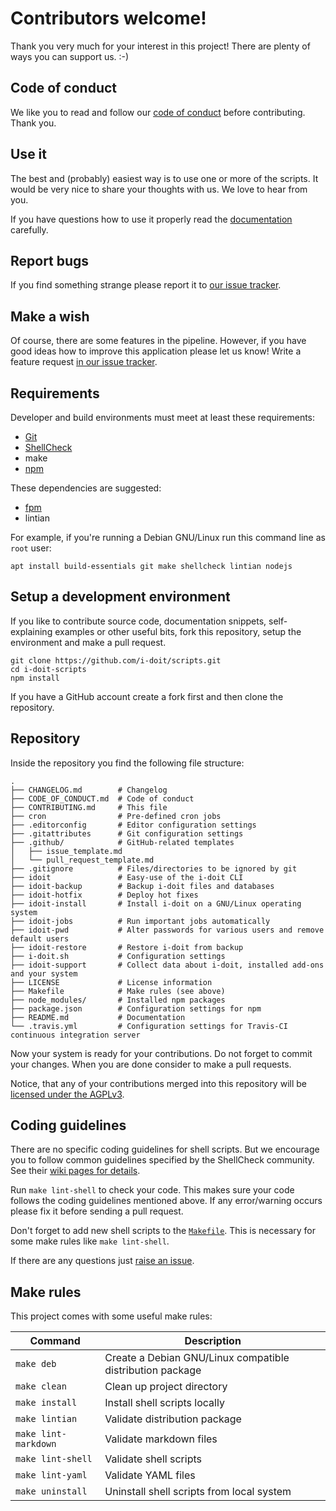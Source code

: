 # Contributors welcome!

Thank you very much for your interest in this project! There are plenty of ways you can support us. :-)

## Code of conduct

We like you to read and follow our [code of conduct](CODE_OF_CONDUCT.md) before contributing. Thank you.

## Use it

The best and (probably) easiest way is to use one or more of the scripts. It would be very nice to share your thoughts with us. We love to hear from you.

If you have questions how to use it properly read the [documentation](README.md) carefully.

## Report bugs

If you find something strange please report it to [our issue tracker](https://github.com/i-doit/scripts/issues).

## Make a wish

Of course, there are some features in the pipeline. However, if you have good ideas how to improve this application please let us know! Write a feature request [in our issue tracker](https://github.com/i-doit/scripts/issues).

## Requirements

Developer and build environments must meet at least these requirements:

-   [Git](https://git-scm.com/)
-   [ShellCheck](https://www.shellcheck.net/)
-   make
-   [npm](http://npmjs.com/)

These dependencies are suggested:

-   [fpm](https://github.com/jordansissel/fpm)
-   lintian

For example, if you're running a Debian GNU/Linux run this command line as `root` user:

~~~ {.bash}
apt install build-essentials git make shellcheck lintian nodejs
~~~

## Setup a development environment

If you like to contribute source code, documentation snippets, self-explaining examples or other useful bits, fork this repository, setup the environment and make a pull request.

~~~ {.bash}
git clone https://github.com/i-doit/scripts.git
cd i-doit-scripts
npm install
~~~

If you have a GitHub account create a fork first and then clone the repository.

## Repository

Inside the repository you find the following file structure:

~~~ {.bash}
.
├── CHANGELOG.md        # Changelog
├── CODE_OF_CONDUCT.md  # Code of conduct
├── CONTRIBUTING.md     # This file
├── cron                # Pre-defined cron jobs
├── .editorconfig       # Editor configuration settings
├── .gitattributes      # Git configuration settings
├── .github/            # GitHub-related templates
│   ├── issue_template.md
│   └── pull_request_template.md
├── .gitignore          # Files/directories to be ignored by git
├── idoit               # Easy-use of the i-doit CLI
├── idoit-backup        # Backup i-doit files and databases
├── idoit-hotfix        # Deploy hot fixes
├── idoit-install       # Install i-doit on a GNU/Linux operating system
├── idoit-jobs          # Run important jobs automatically
├── idoit-pwd           # Alter passwords for various users and remove default users
├── idoit-restore       # Restore i-doit from backup
├── i-doit.sh           # Configuration settings
├── idoit-support       # Collect data about i-doit, installed add-ons and your system
├── LICENSE             # License information
├── Makefile            # Make rules (see above)
├── node_modules/       # Installed npm packages
├── package.json        # Configuration settings for npm
├── README.md           # Documentation
└── .travis.yml         # Configuration settings for Travis-CI continuous integration server
~~~

Now your system is ready for your contributions. Do not forget to commit your changes. When you are done consider to make a pull requests.

Notice, that any of your contributions merged into this repository will be [licensed under the AGPLv3](LICENSE).

## Coding guidelines

There are no specific coding guidelines for shell scripts. But we encourage you to follow common guidelines specified by the ShellCheck community. See their [wiki pages for details](https://github.com/koalaman/shellcheck/wiki/Checks).

Run `make lint-shell` to check your code. This makes sure your code follows the coding guidelines mentioned above. If any error/warning occurs please fix it before sending a pull request.

Don't forget to add new shell scripts to the [`Makefile`](Makefile). This is necessary for some make rules like `make lint-shell`.

If there are any questions just [raise an issue](https://github.com/i-doit/scripts/issues).

## Make rules

This project comes with some useful make rules:

| Command               | Description                                               |
| --------------------- | --------------------------------------------------------- |
| `make deb`            | Create a Debian GNU/Linux compatible distribution package |
| `make clean`          | Clean up project directory                                |
| `make install`        | Install shell scripts locally                             |
| `make lintian`        | Validate distribution package                             |
| `make lint-markdown`  | Validate markdown files                                   |
| `make lint-shell`     | Validate shell scripts                                    |
| `make lint-yaml`      | Validate YAML files                                       |
| `make uninstall`      | Uninstall shell scripts from local system                 |

